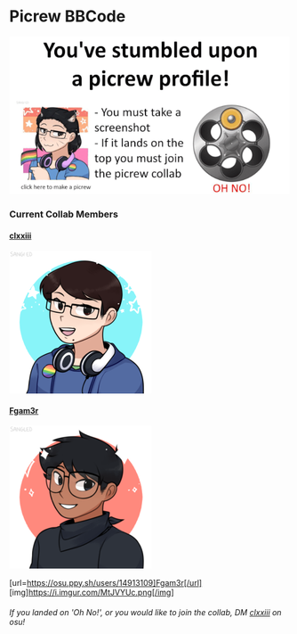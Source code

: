 # Picrew BBCode
[![Revolver Image](/revolver_gif.gif)](https://picrew.me/image_maker/94097)

### Current Collab Members

#### [clxxiii](https://osu.ppy.sh/users/10962678)
[![clxxiii](/picrews/clxxiii.png)](https://osu.ppy.sh/users/10962678)


#### [Fgam3r](https://osu.ppy.sh/users/10962678)
[![Fgam3r](picrews/Fgam3r.png)](https://osu.ppy.sh/users/10962678)


[url=https://osu.ppy.sh/users/14913109]Fgam3r[/url]
[img]https://i.imgur.com/MtJVYUc.png[/img]

###### If you landed on 'Oh No!', or you would like to join the collab, DM [clxxiii](https://osu.ppy.sh/users/10962678) on osu!
